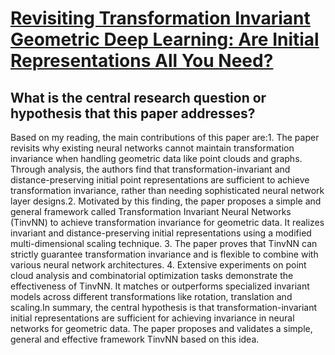# [Revisiting Transformation Invariant Geometric Deep Learning: Are Initial   Representations All You Need?](https://arxiv.org/abs/2112.12345)

## What is the central research question or hypothesis that this paper addresses?

Based on my reading, the main contributions of this paper are:1. The paper revisits why existing neural networks cannot maintain transformation invariance when handling geometric data like point clouds and graphs. Through analysis, the authors find that transformation-invariant and distance-preserving initial point representations are sufficient to achieve transformation invariance, rather than needing sophisticated neural network layer designs.2. Motivated by this finding, the paper proposes a simple and general framework called Transformation Invariant Neural Networks (TinvNN) to achieve transformation invariance for geometric data. It realizes invariant and distance-preserving initial representations using a modified multi-dimensional scaling technique. 3. The paper proves that TinvNN can strictly guarantee transformation invariance and is flexible to combine with various neural network architectures. 4. Extensive experiments on point cloud analysis and combinatorial optimization tasks demonstrate the effectiveness of TinvNN. It matches or outperforms specialized invariant models across different transformations like rotation, translation and scaling.In summary, the central hypothesis is that transformation-invariant initial representations are sufficient for achieving invariance in neural networks for geometric data. The paper proposes and validates a simple, general and effective framework TinvNN based on this idea.
